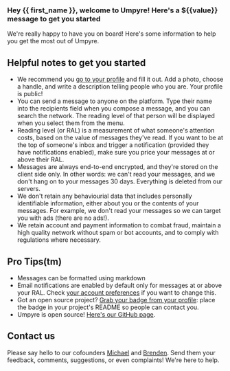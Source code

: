 ### Hey {{ first_name }}, welcome to Umpyre! Here's a ${{value}} message to get you started

We're really happy to have you on board! Here's some information to help you
get the most out of Umpyre.

## Helpful notes to get you started

* We recommend you [go to your profile](/profile) and fill it out. Add a photo,
  choose a handle, and write a description telling people who you are.
  Your profile is public!
* You can send a message to anyone on the platform. Type their name into
  the recipients field when you compose a message, and you can search the
  network. The reading level of that person will be displayed when you select
  them from the menu.
* Reading level (or RAL) is a measurement of what someone's attention costs,
  based on the value of messages they've read. If you want to be at the top of
  someone's inbox and trigger a notification (provided they have notifications
  enabled), make sure you price your messages at or above their RAL.
* Messages are always end-to-end encrypted, and they're stored on the client
  side only. In other words: we can't read your messages, and we don't hang on
  to your messages 30 days. Everything is deleted from our servers.
* We don't retain any behaviourial data that includes personally identifiable
  information, either about you or the contents of your messages. For
  example, we don't read your messages so we can target you with ads (there
  are no ads!).
* We retain account and payment information to combat fraud, maintain a high
  quality network without spam or bot accounts, and to comply with
  regulations where necessary.

## Pro Tips(tm)

* Messages can be formatted using markdown
* Email notifications are enabled by default only for messages at or above your
  RAL. Check [your account preferences](/account) if you want to change this.
* Got an open source project? [Grab your badge from your profile](/profile):
  place the badge in your project's README so people can contact you.
* Umpyre is open source! [Here's our GitHub page](https://github.com/umpyre-code/).

## Contact us

Please say hello to our cofounders [Michael](/c/michael) and
[Brenden](/c/brenden). Send them your feedback, comments, suggestions, or
even complaints! We're here to help.
